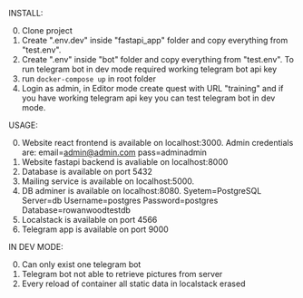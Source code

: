 INSTALL:

0) Clone project
1) Create ".env.dev" inside "fastapi_app" folder and copy everything from "test.env".
2) Create ".env" inside "bot" folder and copy everything from "test.env". To run telegram bot in dev mode required working telegram bot api key
3) run <code>docker-compose up</code> in root folder
4) Login as admin, in Editor mode create quest with URL "training" and if you have working telegram api key you can test telegram bot in dev mode.

USAGE:

0) Website react frontend is available on localhost:3000. Admin credentials are: email=admin@admin.com pass=adminadmin
1) Website fastapi backend is avaliable on localhost:8000
2) Database is available on port 5432
3) Mailing service is available on localhost:5000.
4) DB adminer is available on localhost:8080. Syetem=PostgreSQL Server=db Username=postgres Password=postgres Database=rowanwoodtestdb
5) Localstack is available on port 4566
6) Telegram app is available on port 9000

IN DEV MODE:

0) Can only exist one telegram bot
1) Telegram bot not able to retrieve pictures from server
2) Every reload of container all static data in localstack erased
